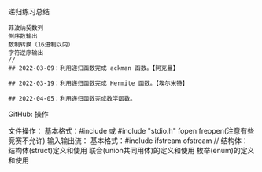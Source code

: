 递归练习总结

	菲波纳契数列
	倒序数输出
	数制转换（16进制以内）
	字符逆序输出
	//
	## 2022-03-09：利用递归函数完成 ackman 函数。【阿克曼】

	## 2022-03-19：利用递归函数完成 Hermite 函数。【埃尔米特】

	## 2022-04-05：利用递归函数完成数学函数。

GitHub:
	操作

文件操作：
	基本格式：#include <cstdio> 或 #include "stdio.h"
	fopen
	freopen(注意有些竞赛不允许)
输入输出流：
	基本格式：#include <fstream>
	ifstream
	ofstream
//
结构体：
	结构体(struct)定义和使用
	联合(union共同用体)的定义和使用
	枚举(enum)的定义和使用

	
